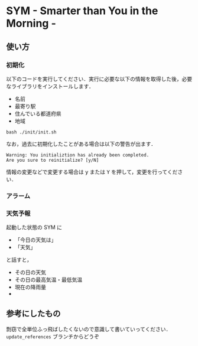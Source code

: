 # SYM - Smarter than You in the Morning -

## 使い方

### 初期化

以下のコードを実行してください．実行に必要な以下の情報を取得した後，必要なライブラリをインストールします．

- 名前
- 最寄り駅
- 住んでいる都道府県
- 地域

```[bash]
bash ./init/init.sh
```

なお，過去に初期化したことがある場合は以下の警告が出ます．

```[bash]
Warning: You initializtion has already been completed.
Are you sure to reinitialize? [y/N]
```

情報の変更などで変更する場合は <kbd>y</kbd> または <kbd>Y</kbd> を押して，変更を行ってください．

### アラーム

### 天気予報

起動した状態の SYM に

- 「今日の天気は」
- 「天気」

と話すと，

- その日の天気
- その日の最高気温・最低気温
- 現在の降雨量
- 

## 参考にしたもの

剽窃で全単位ふっ飛ばしたくないので意識して書いていってください．`update_references` ブランチからどうぞ
